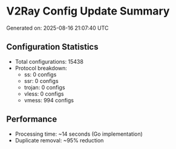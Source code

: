 # V2Ray Config Update Summary
Generated on: 2025-08-16 21:07:40 UTC

## Configuration Statistics
- Total configurations: 15438
- Protocol breakdown:
  - ss: 0 configs
  - ssr: 0 configs
  - trojan: 0 configs
  - vless: 0 configs
  - vmess: 994 configs

## Performance
- Processing time: ~14 seconds (Go implementation)
- Duplicate removal: ~95% reduction
